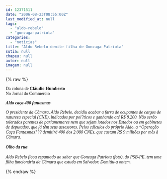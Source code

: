```yaml
---
id: 12371511
date: "2006-08-23T08:55:00Z"
last_modified_at: null
tags:
  - "aldo-rebelo"
  - "gonzaga-patriota"
categories:
  - "noticias"
title: "Aldo Rebelo demite filha de Gonzaga Patriota"
sutia: null
chapeu: null
autor: null
imagem: null
---
```

{% raw %}
<p><P><FONT face=Verdana>Da coluna de <STRONG>Cláudio Humberto</STRONG><BR>No Jornal do Commercio</FONT></P></p>
<p><P><FONT face=Verdana><EM><STRONG>Aldo caça 400 fantasmas</STRONG> </EM></FONT></P></p>
<p><P><FONT face=Verdana><EM>O presidente da Câmara, Aldo Rebelo, decidiu acabar a farra de ocupantes de cargos de natureza especial (CNE), indicados por pol?ticos e ganhando até R$ 8.200. Não serão tolerados parentes de parlamentares nem que sejam lotados nos Estados ou em gabinetes de deputados, que já têm seus assessores. Pelos cálculos do próprio Aldo, a “Operação Caça Fantasmas??? demitirá 400 dos 2.080 CNEs, que custam R$ 9 milhões por mês à Câmara.<BR><BR><STRONG>Olho da rua</STRONG><BR><BR>Aldo Rebelo ficou espantado ao saber que Gonzaga Patriota (foto), do PSB-PE, tem uma filha funcionária da Câmara que estuda em Salvador. Demitiu-a ontem.</EM></FONT></P> </p>
{% endraw %}